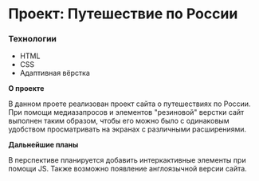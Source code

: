# Проект: Путешествие по России

### Технологии
* HTML
* CSS
* Адаптивная вёрстка

**О проекте**

В данном проете реализован проект сайта о путешествиях по России.
При помощи медиазапросов и элементов "резиновой" верстки сайт выполнен
таким образом, чтобы его можно было с одинаковым удобством просматривать
на экранах с различными расширениями.

**Дальнейшие планы**

В перспективе планируется добавить интеркактивные элементы при помощи JS.
Также возможно появление англоязычной версии сайта.
